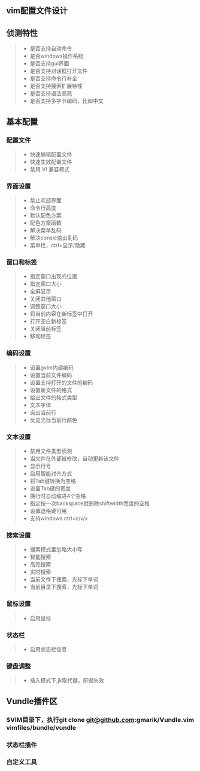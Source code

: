 vim配置文件设计
------
## 侦测特性
> * 是否支持自动命令
> * 是否windows操作系统
> * 是否支持gui界面
> * 是否支持对话框打开文件
> * 是否支持命令行补全
> * 是否支持搜索扩展特性
> * 是否支持语法高亮
> * 是否支持多字节编码，比如中文
## 基本配置
### 配置文件
> * 快速编辑配置文件
> * 快速生效配置文件
> * 禁用 VI 兼容模式
### 界面设置
> * 禁止欢迎界面
> * 命令行高度
> * 默认配色方案
> * 配色方案函数
> * 解决菜单乱码
> * 解决consle输出乱码
> * 菜单栏，ctrl+<F11>显示/隐藏
### 窗口和标签
> * 指定窗口出现的位置
> * 指定窗口大小
> * 全屏显示
> * 关闭其他窗口
> * 调整窗口大小
> * 将当前内容在新标签中打开
> * 打开空白新标签
> * 关闭当前标签
> * 移动标签
### 编码设置
> * 设置gvim内部编码
> * 设置当前文件编码
> * 设置支持打开的文件的编码
> * 设置新文件的<EOL>格式
> * 给出文件的<EOL>格式类型
> * 文本字体
> * 突出当前行
> * 反显光标当前行颜色
### 文本设置
> * 禁用文件类型侦测
> * 当文件在外部被修改，自动更新该文件
> * 显示行号
> * 启用智能对齐方式
> * 将Tab键转换为空格
> * 设置Tab键的宽度
> * 换行时自动缩进4个空格
> * 指定按一次backspace就删除shiftwidth宽度的空格
> * 设置退格键可用
> * 支持windows ctrl+c/v/x
### 搜索设置
> * 搜索模式里忽略大小写
> * 智能搜索
> * 高亮搜索
> * 实时搜索
> * 当前文件下搜索，光标下单词
> * 当前目录下搜索，光标下单词
### 鼠标设置
> * 启用鼠标
### 状态栏
> * 启用状态栏信息
### 键盘调整
> * 插入模式下,jk取代<Esc>键，原键失效
## Vundle插件区
### $VIM目录下，执行git clone git@github.com:gmarik/Vundle.vim vimfiles/bundle/vundle
### 状态栏插件
### 自定义工具
